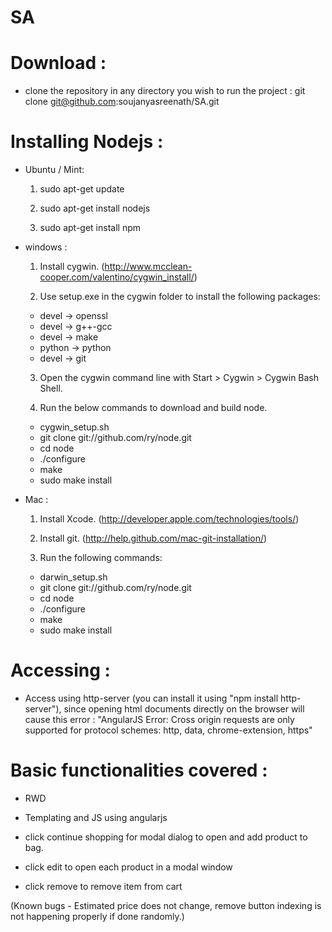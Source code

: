 # SA

# Download :

 - clone the repository in any directory you wish to run the project : git clone git@github.com:soujanyasreenath/SA.git

# Installing Nodejs :

 - Ubuntu / Mint: 
    
    1) sudo apt-get update
    
    2) sudo apt-get install nodejs
    
    3) sudo apt-get install npm

 - windows :
    
    1) Install cygwin. (http://www.mcclean-cooper.com/valentino/cygwin_install/)
    
    2) Use setup.exe in the cygwin folder to install the following packages:
      - devel → openssl
      - devel → g++-gcc
      - devel → make
      - python → python
      - devel → git

    3) Open the cygwin command line with Start > Cygwin > Cygwin Bash Shell.

    4) Run the below commands to download and build node.
      - cygwin_setup.sh
      - git clone git://github.com/ry/node.git
      - cd node
      - ./configure
      - make
      - sudo make install

 - Mac :
    
    1) Install Xcode. (http://developer.apple.com/technologies/tools/)
    
    2) Install git. (http://help.github.com/mac-git-installation/)
    
    3) Run the following commands:
      - darwin_setup.sh
      - git clone git://github.com/ry/node.git
      - cd node
      - ./configure
      - make
      - sudo make install

# Accessing :

  - Access using http-server (you can install it using "npm install http-server"), since opening html documents directly on the browser will cause this error : "AngularJS Error: Cross origin requests are only supported for protocol schemes: http, data, chrome-extension, https"

# Basic functionalities covered :

 - RWD

 - Templating and JS using angularjs
 
 - click continue shopping for modal dialog to open and add product to bag.

 - click edit to open each product in a modal window

 - click remove to remove item from cart

(Known bugs - Estimated price does not change, remove button indexing is not happening properly if done randomly.)
